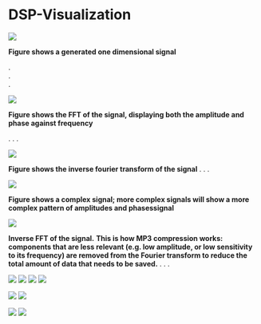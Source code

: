 # DSP-Visualization

![](Results/1-D%20signal.png)

   **Figure shows a generated one dimensional signal**
   
.   
.   
.

![](Results/FFT.png)

  **Figure shows the FFT of the signal, displaying both the amplitude and phase against frequency**

.
.
.

![](Results/inv_ft.png)

  **Figure shows the inverse fourier transform of the signal**
  .
  .
  .
  

![](Results/complex_sig.png)

 **Figure shows a complex signal; more complex signals will show a more complex 
pattern of amplitudes and phasessignal**

![](Results/inv_fft.png)

**Inverse FFT of the signal.**
**This is how MP3 compression works: components that are 
less relevant (e.g. low amplitude, or low sensitivity to its frequency) 
are removed from the Fourier transform to reduce the total amount of 
data that needs to be saved.**
.
.
.

![](Images/lake.jpg)
![](Results/lake_lp_filter.png)
![](Results/lake_amp.png)
![](Results/lake_phase.png)

![](Results/lake_compress.png)
![](Results/lake_whitened.png)

![](Images/cat.jpg)
![](Results/snow_edge.png)

[](Results/snow_fb1.png)

[](Results/snow_fb2.png)

[](Results/snow_combo_fb.png)






